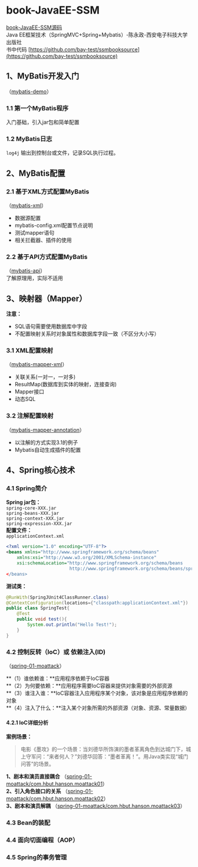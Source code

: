 # book-JavaEE-SSM
[book-JavaEE-SSM源码](https://github.com/lBetterManl/book-JavaEE-SSM)  
Java EE框架技术（SpringMVC+Spring+Mybatis）-陈永政-西安电子科技大学出版社  
书中代码 [https://github.com/bay-test/ssmbooksource](https://github.com/bay-test/ssmbooksource)  

## 1、MyBatis开发入门
（[mybatis-demo](https://github.com/lBetterManl/book-JavaEE-SSM/tree/master/mybatis-demo)）  

### 1.1 第一个MyBatis程序  
入门基础，引入jar包和简单配置  

### 1.2 MyBatis日志  
`log4j` 输出到控制台或文件，记录SQL执行过程。

## 2、MyBatis配置   

### 2.1 基于XML方式配置MyBatis
（[mybatis-xml](https://github.com/lBetterManl/book-JavaEE-SSM/tree/master/mybatis-mapper-xml)）  
- 数据源配置  
- mybatis-config.xml配置节点说明  
- 测试mapper语句  
- 相关拦截器、插件的使用  

### 2.2 基于API方式配置MyBatis
（[mybatis-api](https://github.com/lBetterManl/book-JavaEE-SSM/tree/master/mybatis-api)）  
了解原理用，实际不适用  

## 3、映射器（Mapper）  
**注意：**  
- SQL语句需要使用数据库中字段  
- 不配置映射关系时对象属性和数据库字段一致（不区分大小写）  

### 3.1 XML配置映射
（[mybatis-mapper-xml](https://github.com/lBetterManl/book-JavaEE-SSM/tree/master/mybatis-mapper-xml)）  
- 关联关系(一对一，一对多)  
- ResultMap(数据库到实体的映射，连接查询)  
- Mapper接口  
- 动态SQL  

### 3.2 注解配置映射
（[mybatis-mapper-annotation](https://github.com/lBetterManl/book-JavaEE-SSM/tree/master/mybatis-mapper-annotation)）  
- 以注解的方式实现3.1的例子  
- Mybatis自动生成插件的配置  

## 4、Spring核心技术  

### 4.1 Spring简介  
**Spring jar包：**  
`spring-core-XXX.jar`  
`spring-beans-XXX.jar`  
`spring-context-XXX.jar`  
`spring-expression-XXX.jar`  
**配置文件：**  
`applicationContext.xml`  
```xml
<?xml version="1.0" encoding="UTF-8"?>
<beans xmlns="http://www.springframework.org/schema/beans"
	xmlns:xsi="http://www.w3.org/2001/XMLSchema-instance"
	xsi:schemaLocation="http://www.springframework.org/schema/beans 
						http://www.springframework.org/schema/beans/spring-beans.xsd
</beans>
```
**测试类：**  
```java
@RunWith(SpringJUnit4ClassRunner.class)
@ContextConfiguration(locations={"classpath:applicationContext.xml"})
public class SpringTest{
    @Test
    public void test(){
        System.out.println("Hello Test!");
    }
}
```

### 4.2 控制反转（IoC）或 依赖注入(ID)  
（[spring-01-moattack](https://github.com/lBetterManl/book-JavaEE-SSM/tree/master/spring-01-moattack)）  

**（1）谁依赖谁：**应用程序依赖于IoC容器  
**（2）为何要依赖：**应用程序需要IoC容器来提供对象需要的外部资源  
**（3）谁注入谁：**IoC容器注入应用程序某个对象，该对象是应用程序依赖的对象  
**（4）注入了什么：**注入某个对象所需的外部资源（对象、资源、常量数据）  

#### 4.2.1 IoC详细分析  
**案例场景：**  
> 电影《墨攻》的一个场景：当刘德华所饰演的墨者革离角色到达城门下，城上守军问：“来者何人？”刘德华回答：“墨者革离！”。用Java类实现“城门问答”的场景。  

**1、剧本和演员直接耦合**  （[spring-01-moattack/com.hbut.hanson.moattack01](https://github.com/lBetterManl/book-JavaEE-SSM/tree/master/spring-01-moattack/src/com/hbut/hanson/moattack01)）  
**2、引入角色接口的关系**  （[spring-01-moattack/com.hbut.hanson.moattack02](https://github.com/lBetterManl/book-JavaEE-SSM/tree/master/spring-01-moattack/src/com/hbut/hanson/moattack02)）  
**3、剧本和演员解耦**  （[spring-01-moattack/com.hbut.hanson.moattack03](https://github.com/lBetterManl/book-JavaEE-SSM/tree/master/spring-01-moattack/src/com/hbut/hanson/moattack03)）  


### 4.3 Bean的装配  

### 4.4 面向切面编程（AOP）  

### 4.5 Spring的事务管理  











